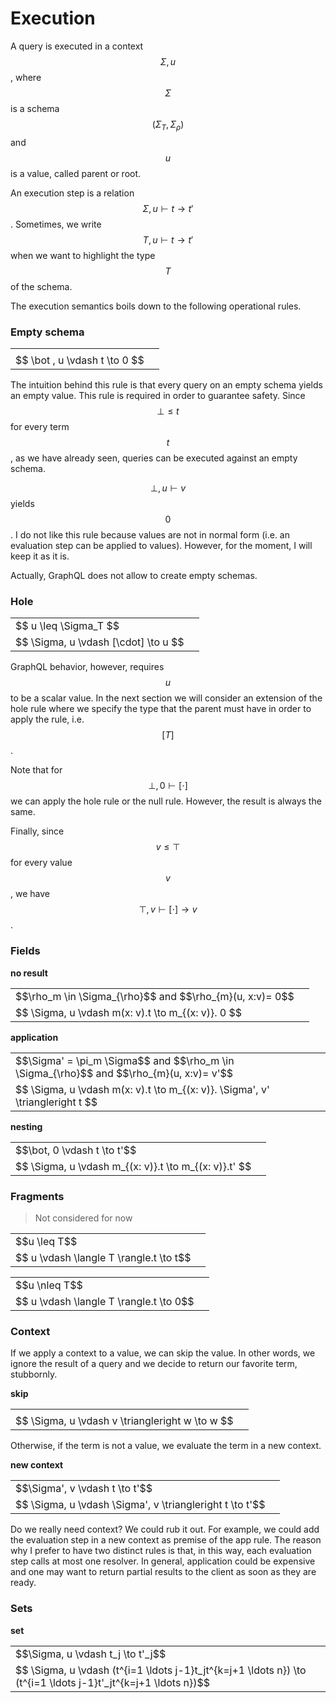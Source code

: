 # Execution

A query is executed in a context $$\Sigma, u$$, where $$\Sigma$$ is a schema $$(\Sigma_T, \Sigma_\rho)$$ and $$u$$ is a value, called parent or root.

An execution step is a relation $$\Sigma, u \vdash t \to t'$$. Sometimes, we write $$T, u \vdash t \to t'$$ when we want to highlight the type $$T$$ of the schema.

The execution semantics boils down to the following operational rules.

### Empty schema

<table class="deduction-tree">
    <tr>
        <td>
        </td>
        <td class="rulename" rowspan="2">
          <div class="rulename"></div>
        </td>
    </tr>
    <tr><td class="conc">
      $$ \bot , u \vdash t \to 0 $$
    </td></tr>
</table>

The intuition behind this rule is that every query on an empty schema yields an empty value. This rule is required in order to guarantee safety. Since $$ \bot \leq t$$ for every term $$t$$, as we have already seen, queries can be executed against an empty schema.

$$ \bot, u \vdash v$$ yields $$0$$. I do not like this rule because values are not in normal form (i.e. an evaluation step can be applied to values). However, for the moment, I will keep it as it is.

Actually, GraphQL does not allow to create empty schemas.

### Hole

<table class="deduction-tree">
    <tr>
        <td>
        $$ u \leq \Sigma_T $$
        </td>
        <td class="rulename" rowspan="2">
          <div class="rulename"></div>
        </td>
    </tr>
    <tr><td class="conc">
      $$ \Sigma, u \vdash [\cdot] \to u $$
    </td></tr>
</table>

GraphQL behavior, however, requires $$u$$ to be a scalar value. In the next section we will consider an extension of the hole rule where we specify the type that the parent must have in order to apply the rule, i.e. $$[T]$$.

Note that for $$ \bot, 0 \vdash [\cdot] $$ we can apply the hole rule or the null rule. However, the result is always the same.

Finally, since $$v \leq \top$$ for every value $$v$$, we have $$ \top, v \vdash [\cdot] \to v $$.

### Fields

**no result**

<table class="deduction-tree">
    <tr>
        <td>
          $$\rho_m \in \Sigma_{\rho}$$ and $$\rho_{m}(u, x:v)= 0$$
        </td>
        <td class="rulename" rowspan="2">
          <div class="rulename"></div>
        </td>
    </tr>
    <tr><td class="conc">
      $$ \Sigma, u \vdash m(x: v).t \to m_{(x: v)}. 0 $$
    </td></tr>
</table>

**application**

<table class="deduction-tree">
    <tr>
        <td>
          $$\Sigma' = \pi_m \Sigma$$ and $$\rho_m \in \Sigma_{\rho}$$ and $$\rho_{m}(u, x:v)= v'$$
        </td>
        <td class="rulename" rowspan="2">
          <div class="rulename"></div>
        </td>
    </tr>
    <tr><td class="conc">
      $$ \Sigma, u \vdash m(x: v).t \to m_{(x: v)}. \Sigma', v' \triangleright t $$
    </td></tr>
</table>

**nesting**

<table class="deduction-tree">
    <tr>
        <td>
          $$\bot, 0 \vdash t \to t'$$
        </td>
        <td class="rulename" rowspan="2">
          <div class="rulename"></div>
        </td>
    </tr>
    <tr><td class="conc">
      $$ \Sigma, u \vdash m_{(x: v)}.t \to m_{(x: v)}.t' $$
    </td></tr>
</table>

### Fragments

> Not considered for now

<table class="deduction-tree">
    <tr>
        <td>
          $$u \leq T$$
        </td>
        <td class="rulename" rowspan="2">
          <div class="rulename"></div>
        </td>
    </tr>
    <tr><td class="conc">
      $$ u \vdash \langle T \rangle.t \to  t$$
    </td></tr>
</table>

<table class="deduction-tree">
    <tr>
        <td>
          $$u \nleq T$$
        </td>
        <td class="rulename" rowspan="2">
          <div class="rulename"></div>
        </td>
    </tr>
    <tr><td class="conc">
      $$ u \vdash \langle T \rangle.t \to  0$$
    </td></tr>
</table>

### Context

If we apply a context to a value, we can skip the value. In other words, we ignore the result of a query and we decide to return our favorite term, stubbornly.

**skip**

<table class="deduction-tree">
    <tr>
        <td>
        </td>
        <td class="rulename" rowspan="2">
          <div class="rulename"></div>
        </td>
    </tr>
    <tr><td class="conc">
      $$ \Sigma, u \vdash v \triangleright w \to w $$
    </td></tr>
</table>

Otherwise, if the term is not a value, we evaluate the term in a new context.

**new context**

<table class="deduction-tree">
    <tr>
        <td>
          $$\Sigma', v \vdash t \to t'$$
        </td>
        <td class="rulename" rowspan="2">
          <div class="rulename"></div>
        </td>
    </tr>
    <tr><td class="conc">
      $$ \Sigma, u \vdash \Sigma', v \triangleright t \to  t'$$
    </td></tr>
</table>

Do we really need context? We could rub it out. For example, we could add the evaluation step in a new context as premise of the app rule. The reason why I prefer to have two distinct rules is that, in this way, each evaluation step calls at most one resolver. In general, application could be expensive and one may want to return partial results to the client as soon as they are ready.

### Sets

**set**

<table class="deduction-tree">
    <tr>
        <td>
          $$\Sigma, u \vdash t_j \to t'_j$$
        </td>
        <td class="rulename" rowspan="2">
          <div class="rulename"></div>
        </td>
    </tr>
    <tr><td class="conc">
      $$ \Sigma, u \vdash (t^{i=1 \ldots j-1}t_jt^{k=j+1 \ldots n}) \to  (t^{i=1 \ldots j-1}t'_jt^{k=j+1 \ldots n})$$
    </td></tr>
</table>
